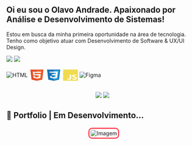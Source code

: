 ## Oi eu sou o Olavo Andrade. Apaixonado por Análise e Desenvolvimento de Sistemas!
<p>Estou em busca da minha primeira oportunidade na área de tecnologia. Tenho como objetivo atuar com Desenvolvimento de Software & UX/UI Design.</p>

<div>  
  <a href = "mailto:Henriquemazoline@gmail.com"><img src="https://img.shields.io/static/v1?message=Gmail&logo=gmail&label=&color=D14836&logoColor=white&labelColor=&style=for-the-badge" target="_blank"=></a>
  <a href="https://www.linkedin.com/in/olavo-andrade-b2826a197/" target="_blank"><img src="https://img.shields.io/badge/-LinkedIn-%230077B5?style=for-the-badge&logo=linkedin&logoColor=white" target="_blank"></a> 
</div>

<div style="display: inline_block"><br>
  <img align="center" alt="HTML" height="30" width="40" src="https://cdn.jsdelivr.net/gh/devicons/devicon/icons/vscode/vscode-original.svg">
  <img align="center" alt="HTML" height="30" width="40" src="https://raw.githubusercontent.com/devicons/devicon/master/icons/html5/html5-original.svg">
  <img align="center" alt="CSS" height="30" width="40" src="https://raw.githubusercontent.com/devicons/devicon/master/icons/css3/css3-original.svg">
  <img align="center" alt="Js" height="30" width="40" src="https://raw.githubusercontent.com/devicons/devicon/master/icons/javascript/javascript-plain.svg">
  <img align="center" alt="Figma" height="30" width="40" src="https://cdn.jsdelivr.net/gh/devicons/devicon/icons/figma/figma-original.svg">
</div>
  
  ##

<div align="center">
  <img loading="lazy" height="150em" src="https://github-readme-stats.vercel.app/api?username=OlavoAndrade&show_icons=true&theme=midnight-purple&include_all_commits=true&count_private=true"/>
  <img loading="lazy" height="150em" src="https://github-readme-stats.vercel.app/api/top-langs/?username=OlavoAndrade&layout=compact&langs_count=7&theme=midnight-purple"/>
</div>

 
## 📂 Portfolio | Em Desenvolvimento...

<!-- GIF -->
<div align="center" style="margin-top: 20px;">
  <img src="https://i.imgur.com/QwK9eOe.gif" alt="Imagem"
       style="border: 3px solid #ff4757; border-radius: 10px; padding: 3px;">
</div>
